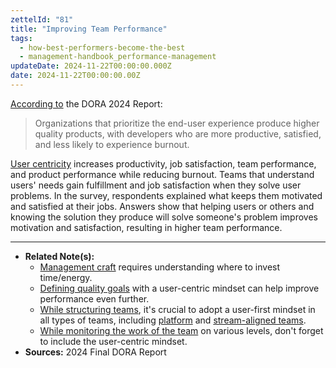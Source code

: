 ```yaml
---
zettelId: "81"
title: "Improving Team Performance"
tags:
  - how-best-performers-become-the-best
  - management-handbook_performance-management
updateDate: 2024-11-22T00:00:00.000Z
date: 2024-11-22T00:00:00.00Z
---
```


[According to](/notes/78/) the DORA 2024 Report:
> Organizations that prioritize the end-user experience produce higher quality products, with developers who are more productive, satisfied, and less likely to experience burnout.

[User centricity](/notes/42/) increases productivity, job satisfaction, team performance, and product performance while reducing burnout.
Teams that understand users' needs gain fulfillment and job satisfaction when they solve user problems. In the survey, respondents explained what keeps them motivated and satisfied at their jobs. Answers show that helping users or others and knowing the solution they produce will solve someone's problem improves motivation and satisfaction, resulting in higher team performance.

----

- **Related Note(s):**
  - [Management craft](/notes/3/) requires understanding where to invest time/energy.
  - [Defining quality goals](/notes/24/) with a user-centric mindset can help improve performance even further.
  - [While structuring teams](/notes/56/), it's crucial to adopt a user-first mindset in all types of teams, including [platform](/notes/56d4/) and [stream-aligned teams](/notes/56d1/).
  - [While monitoring the work of the team](/notes/4/) on various levels, don't forget to include the user-centric mindset.
- **Sources:** 2024 Final DORA Report
